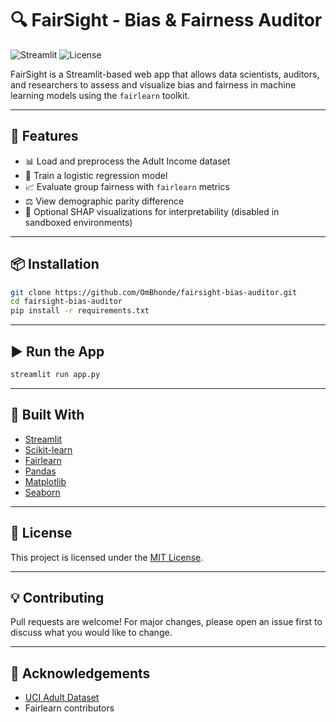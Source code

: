 # 🔍 FairSight - Bias & Fairness Auditor

![Streamlit](https://img.shields.io/badge/Built%20with-Streamlit-ff4b4b?style=flat-square&logo=streamlit&logoColor=white)
![License](https://img.shields.io/badge/License-MIT-blue.svg?style=flat-square)

FairSight is a Streamlit-based web app that allows data scientists, auditors, and researchers to assess and visualize bias and fairness in machine learning models using the `fairlearn` toolkit.

---

## 🚀 Features

- 📊 Load and preprocess the Adult Income dataset
- 🤖 Train a logistic regression model
- 📈 Evaluate group fairness with `fairlearn` metrics
- ⚖️ View demographic parity difference
- 🚧 Optional SHAP visualizations for interpretability (disabled in sandboxed environments)

---

## 📦 Installation

```bash
git clone https://github.com/OmBhonde/fairsight-bias-auditor.git
cd fairsight-bias-auditor
pip install -r requirements.txt
```

---

## ▶️ Run the App

```bash
streamlit run app.py
```

---

## 🧠 Built With

- [Streamlit](https://streamlit.io/)
- [Scikit-learn](https://scikit-learn.org/)
- [Fairlearn](https://fairlearn.org/)
- [Pandas](https://pandas.pydata.org/)
- [Matplotlib](https://matplotlib.org/)
- [Seaborn](https://seaborn.pydata.org/)

---

## 📄 License

This project is licensed under the [MIT License](./LICENSE).

---

## 💡 Contributing

Pull requests are welcome! For major changes, please open an issue first to discuss what you would like to change.

---

## 🙌 Acknowledgements

- [UCI Adult Dataset](https://archive.ics.uci.edu/ml/datasets/adult)
- Fairlearn contributors
